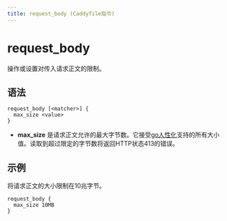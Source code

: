 ```yaml
---
title: request_body (Caddyfile指令)
---
```


# request_body

操作或设置对传入请求正文的限制。


## 语法

```caddy-d
request_body [<matcher>] {
  max_size <value>
}
```

- **max_size** 是请求正文允许的最大字节数。它接受[go人性化](https://pkg.go.dev/github.com/dustin/go-humanize#pkg-constants)支持的所有大小值。读取到超过限定的字节数将返回HTTP状态413的错误。


## 示例

将请求正文的大小限制在10兆字节。

```caddy-d
request_body {
  max_size 10MB
}
```
